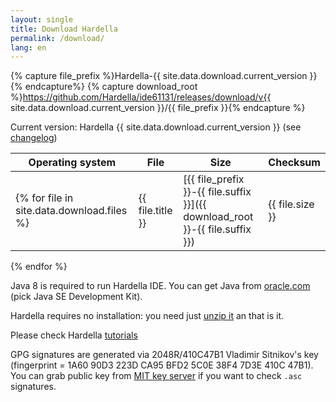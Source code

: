 ```yaml
---
layout: single
title: Download Hardella
permalink: /download/
lang: en
---
```

{% capture file_prefix %}Hardella-{{ site.data.download.current_version }}{% endcapture%}
{% capture download_root %}https://github.com/Hardella/ide61131/releases/download/v{{ site.data.download.current_version }}/{{ file_prefix }}{% endcapture %}

Current version: Hardella {{ site.data.download.current_version }} (see [changelog](/docs/changelog/))

| Operating system | File | Size | Checksum |
|----------------------|------|--------|-------------------|
{% for file in site.data.download.files %}| {{ file.title }} | [{{ file_prefix }}-{{ file.suffix }}]({{ download_root }}-{{ file.suffix }}) | {{ file.size }} | [{{ file_prefix }}-{{ file.suffix }}.sha256]({{ download_root }}-{{ file.suffix }}.sha256)<br>[{{ file_prefix }}-{{ file.suffix }}.asc]({{ download_root }}-{{ file.suffix }}.asc) |
{% endfor %}

Java 8 is required to run Hardella IDE. You can get Java from [oracle.com](http://www.oracle.com/technetwork/java/javase/downloads/jdk8-downloads-2133151.html) (pick Java SE Development Kit).

Hardella requires no installation: you need just [unzip it](/docs/installation/) an that is it.


Please check Hardella [tutorials](/docs/pru/examples/four-blinkning-leds/)


GPG signatures are generated via 2048R/410C47B1 Vladimir Sitnikov's key (fingerprint = 1A60 90D3 223D CA95 BFD2  5C0E 38F4 7D3E 410C 47B1). You can grab public key from [MIT key server](http://pgp.mit.edu/) if you want to check `.asc` signatures.
